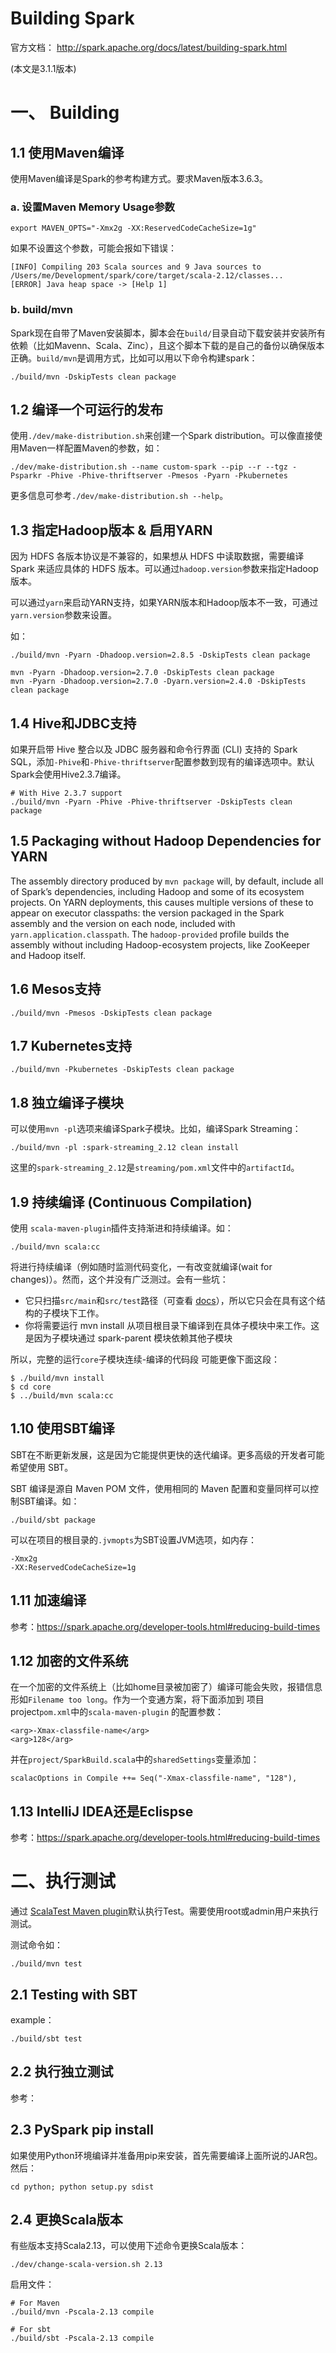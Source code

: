 # Building Spark

官方文档： http://spark.apache.org/docs/latest/building-spark.html

(本文是3.1.1版本)

# 一、 Building

## 1.1 使用Maven编译

使用Maven编译是Spark的参考构建方式。要求Maven版本3.6.3。

### a. 设置Maven Memory Usage参数

```
export MAVEN_OPTS="-Xmx2g -XX:ReservedCodeCacheSize=1g"
```

如果不设置这个参数，可能会报如下错误：

```
[INFO] Compiling 203 Scala sources and 9 Java sources to /Users/me/Development/spark/core/target/scala-2.12/classes...
[ERROR] Java heap space -> [Help 1]
```

### b. build/mvn

Spark现在自带了Maven安装脚本，脚本会在`build/`目录自动下载安装并安装所有依赖（比如Mavenn、Scala、Zinc），且这个脚本下载的是自己的备份以确保版本正确。`build/mvn`是调用方式，比如可以用以下命令构建spark：

```
./build/mvn -DskipTests clean package
```

## 1.2 编译一个可运行的发布

使用`./dev/make-distribution.sh`来创建一个Spark distribution。可以像直接使用Maven一样配置Maven的参数，如：

```
./dev/make-distribution.sh --name custom-spark --pip --r --tgz -Psparkr -Phive -Phive-thriftserver -Pmesos -Pyarn -Pkubernetes
```

更多信息可参考`./dev/make-distribution.sh --help`。

## 1.3 指定Hadoop版本 & 启用YARN

因为 HDFS 各版本协议是不兼容的，如果想从 HDFS 中读取数据，需要编译 Spark 来适应具体的 HDFS 版本。可以通过`hadoop.version`参数来指定Hadoop版本。

可以通过`yarn`来启动YARN支持，如果YARN版本和Hadoop版本不一致，可通过`yarn.version`参数来设置。

如：

```
./build/mvn -Pyarn -Dhadoop.version=2.8.5 -DskipTests clean package

mvn -Pyarn -Dhadoop.version=2.7.0 -DskipTests clean package
mvn -Pyarn -Dhadoop.version=2.7.0 -Dyarn.version=2.4.0 -DskipTests clean package
```

## 1.4 Hive和JDBC支持

如果开启带 Hive 整合以及 JDBC 服务器和命令行界面 (CLI) 支持的 Spark SQL，添加`-Phive`和`-Phive-thriftserver`配置参数到现有的编译选项中。默认Spark会使用Hive2.3.7编译。

```
# With Hive 2.3.7 support
./build/mvn -Pyarn -Phive -Phive-thriftserver -DskipTests clean package
```

## 1.5 Packaging without Hadoop Dependencies for YARN

The assembly directory produced by `mvn package` will, by default, include all of Spark’s dependencies, including Hadoop and some of its ecosystem projects. On YARN deployments, this causes multiple versions of these to appear on executor classpaths: the version packaged in the Spark assembly and the version on each node, included with `yarn.application.classpath`. The `hadoop-provided` profile builds the assembly without including Hadoop-ecosystem projects, like ZooKeeper and Hadoop itself.

## 1.6 Mesos支持

```
./build/mvn -Pmesos -DskipTests clean package
```

## 1.7 Kubernetes支持

```
./build/mvn -Pkubernetes -DskipTests clean package
```

## 1.8 独立编译子模块

可以使用`mvn -pl`选项来编译Spark子模块。比如，编译Spark Streaming：

```
./build/mvn -pl :spark-streaming_2.12 clean install
```

这里的`spark-streaming_2.12`是`streaming/pom.xml`文件中的`artifactId`。

## 1.9 持续编译 (Continuous Compilation)

使用 `scala-maven-plugin`插件支持渐进和持续编译。如：

```
./build/mvn scala:cc
```

将进行持续编译（例如随时监测代码变化，一有改变就编译(wait for changes)）。然而，这个并没有广泛测过。会有一些坑：

- 它只扫描`src/main`和`src/test`路径（可查看 [docs](http://scala-tools.org/mvnsites/maven-scala-plugin/usage_cc.html)），所以它只会在具有这个结构的子模块下工作。
- 你将需要运行 mvn install 从项目根目录下编译到在具体子模块中来工作。这是因为子模块通过 spark-parent 模块依赖其他子模块

所以，完整的运行`core`子模块连续-编译的代码段 可能更像下面这段：

```
$ ./build/mvn install
$ cd core
$ ../build/mvn scala:cc
```

## 1.10 使用SBT编译

SBT在不断更新发展，这是因为它能提供更快的迭代编译。更多高级的开发者可能希望使用 SBT。

SBT 编译是源自 Maven POM 文件，使用相同的 Maven 配置和变量同样可以控制SBT编译。如：

```
./build/sbt package
```

可以在项目的根目录的`.jvmopts`为SBT设置JVM选项，如内存：

````
-Xmx2g
-XX:ReservedCodeCacheSize=1g
````

## 1.11 加速编译

参考：https://spark.apache.org/developer-tools.html#reducing-build-times

## 1.12 加密的文件系统

在一个加密的文件系统上（比如home目录被加密了）编译可能会失败，报错信息形如`Filename too long`。作为一个变通方案，将下面添加到 项目 project`pom.xml`中的`scala-maven-plugin` 的配置参数：

```
<arg>-Xmax-classfile-name</arg>
<arg>128</arg>
```

并在`project/SparkBuild.scala`中的`sharedSettings`变量添加：

```
scalacOptions in Compile ++= Seq("-Xmax-classfile-name", "128"),
```

## 1.13 IntelliJ IDEA还是Eclispse

参考：https://spark.apache.org/developer-tools.html#reducing-build-times

# 二、执行测试

通过 [ScalaTest Maven plugin](http://www.scalatest.org/user_guide/using_the_scalatest_maven_plugin)默认执行Test。需要使用root或admin用户来执行测试。

测试命令如：

```
./build/mvn test
```

## 2.1 Testing with SBT

example：

```
./build/sbt test
```

## 2.2 执行独立测试

参考：

## 2.3 PySpark pip install

如果使用Python环境编译并准备用pip来安装，首先需要编译上面所说的JAR包。然后：

```
cd python; python setup.py sdist
```

## 2.4 更换Scala版本

有些版本支持Scala2.13，可以使用下述命令更换Scala版本：

```
./dev/change-scala-version.sh 2.13
```

启用文件：

```
# For Maven
./build/mvn -Pscala-2.13 compile

# For sbt
./build/sbt -Pscala-2.13 compile
```

